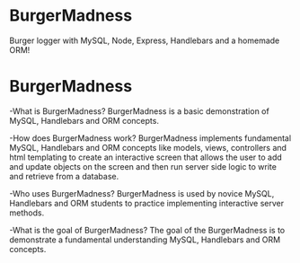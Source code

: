 # BurgerMadness
Burger logger with MySQL, Node, Express, Handlebars and a homemade ORM!

# BurgerMadness
-What is BurgerMadness?
BurgerMadness is a basic demonstration of MySQL, Handlebars and ORM concepts.

-How does BurgerMadness work?
BurgerMadness implements fundamental MySQL, Handlebars and ORM concepts like models, views, controllers and html templating to create an interactive screen that allows the user to add and update objects on the screen and then run server side logic to write and retrieve from a database.

-Who uses BurgerMadness?
BurgerMadness is used by novice MySQL, Handlebars and ORM students to practice implementing interactive server methods.

-What is the  goal of BurgerMadness?
The goal of the BurgerMadness is to demonstrate a fundamental understanding MySQL, Handlebars and ORM concepts.
